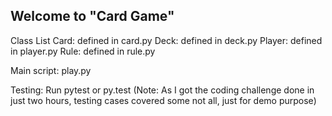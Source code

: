 ## Welcome to "Card Game"

Class List 
Card:   defined in card.py
Deck:   defined in deck.py
Player: defined in player.py
Rule:   defined in rule.py

Main script: play.py

Testing:
Run pytest or py.test
(Note: As I got the coding challenge done in just two hours, testing cases covered some not all,  just for demo purpose) 
